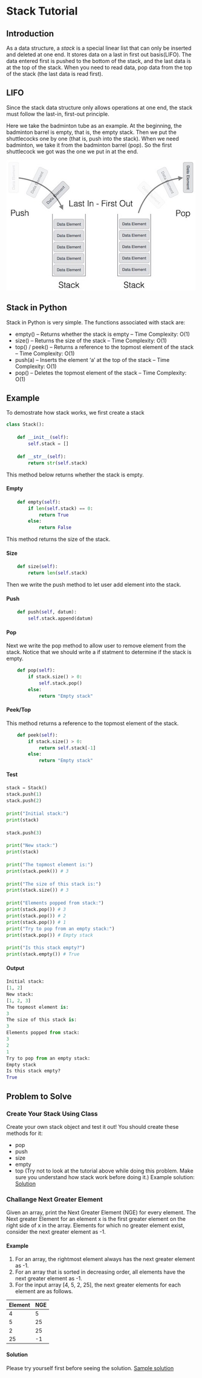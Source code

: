 # Stack Tutorial

## Introduction

As a data structure, a *stack* is a special linear list that can only be inserted and deleted at one end. It stores data on a last in first out basis(LIFO). The data entered first is pushed to the bottom of the stack, and the last data is at the top of the stack. When you need to read data, pop data from the top of the stack (the last data is read first).

## LIFO

Since the stack data structure only allows operations at one end, the stack must follow the last-in, first-out principle.

Here we take the badminton tube as an example. At the beginning, the badminton barrel is empty, that is, the empty stack. Then we put the shuttlecocks one by one (that is, push into the stack). When we need badminton, we take it from the badminton barrel (pop). So the first shuttlecock we got was the one we put in at the end.

![stack_representation](stack_representation.jpg)

## Stack in Python
Stack in Python is very simple. 
The functions associated with stack are:
* empty() – Returns whether the stack is empty – Time Complexity: O(1)
* size() – Returns the size of the stack – Time Complexity: O(1)
* top() / peek() – Returns a reference to the topmost element of the stack – Time Complexity: O(1)
* push(a) – Inserts the element ‘a’ at the top of the stack – Time Complexity: O(1)
* pop() – Deletes the topmost element of the stack – Time Complexity: O(1)

## Example
To demostrate how stack works, we first create a stack
```python
class Stack():

    def __init__(self):
        self.stack = []

    def __str__(self):
        return str(self.stack)
```
This method below returns whether the stack is empty.
#### Empty
```python
    def empty(self):
        if len(self.stack) == 0:
            return True
        else:
            return False
```
This method returns the size of the stack.
#### Size
```python
    def size(self):
        return len(self.stack)
```
Then we write the push method to let user add element into the stack.
#### Push
```python
    def push(self, datum):
        self.stack.append(datum)
```
#### Pop
Next we write the pop method to allow user to remove element from the stack. Notice that we should write a if statment to determine if the stack is empty.
```python
    def pop(self):
        if stack.size() > 0:
            self.stack.pop()
        else:
            return "Empty stack"
```
#### Peek/Top
This method returns a reference to the topmost element of the stack.
```python
    def peek(self):
        if stack.size() > 0:
            return self.stack[-1]
        else:
            return "Empty stack"
```
#### Test
```python
stack = Stack()
stack.push(1)
stack.push(2)

print("Initial stack:")
print(stack)

stack.push(3)

print("New stack:")
print(stack)

print("The topmost element is:")
print(stack.peek()) # 3

print("The size of this stack is:")
print(stack.size()) # 3

print("Elements popped from stack:")
print(stack.pop()) # 3
print(stack.pop()) # 2
print(stack.pop()) # 1
print("Try to pop from an empty stack:")
print(stack.pop()) # Empty stack

print("Is this stack empty?")
print(stack.empty()) # True
```

#### Output
```python
Initial stack:
[1, 2]
New stack:
[1, 2, 3]
The topmost element is:
3
The size of this stack is:
3
Elements popped from stack:
3
2
1
Try to pop from an empty stack:
Empty stack
Is this stack empty?
True
```
## Problem to Solve
### Create Your Stack Using Class

Create your own stack object and test it out!
You should create these methods for it:
* pop
* push
* size
* empty
* top
(Try not to look at the tutorial above while doing this problem. Make sure you understand how stack work before doing it.)
Example solution: [Solution](simple_stack.py)
### Challange Next Greater Element

Given an array, print the Next Greater Element (NGE) for every element. The Next greater Element for an element x is the first greater element on the right side of x in the array. Elements for which no greater element exist, consider the next greater element as -1. 

#### Example

1. For an array, the rightmost element always has the next greater element as -1.
2. For an array that is sorted in decreasing order, all elements have the next greater element as -1.
3. For the input array [4, 5, 2, 25], the next greater elements for each element are as follows.

Element |  NGE
--------|------
   4    |  5
   5    |  25
   2    |  25
   25   | -1


#### Solution
Please try yourself first before seeing the solution.
[Sample solution](stack_example.py)